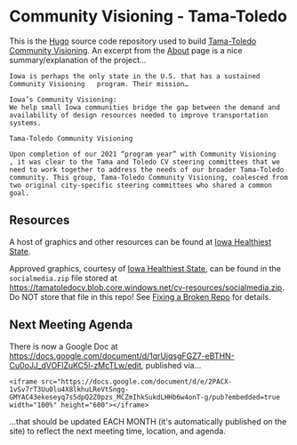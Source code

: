 # Community Visioning - Tama-Toledo

This is the [Hugo](https://gohugo.io) source code repository used to build [Tama-Toledo Community Visioning](https://cv.tamatoledo.org/).  An excerpt from the [About](https://cv.tamatoledo.org/about) page is a nice summary/explanation of the project...

```
Iowa is perhaps the only state in the U.S. that has a sustained Community Visioning   program. Their mission…

Iowa’s Community Visioning:
We help small Iowa communities bridge the gap between the demand and availability of design resources needed to improve transportation systems.
 
Tama-Toledo Community Visioning

Upon completion of our 2021 “program year” with Community Visioning   , it was clear to the Tama and Toledo CV steering committees that we need to work together to address the needs of our broader Tama-Toledo community. This group, Tama-Toledo Community Visioning, coalesced from two original city-specific steering committees who shared a common goal.
```

## Resources

A host of graphics and other resources can be found at [Iowa Healthiest State](http://www.iowahealthieststate.com/resources/individuals/5210/resources/).  

Approved graphics, courtesy of [Iowa Healthiest State](http://www.iowahealthieststate.com), can be found in the `socialmedia.zip` file stored at https://tamatoledocv.blob.core.windows.net/cv-resources/socialmedia.zip.  Do NOT store that file in this repo!  See [Fixing a Broken Repo](http://blog.SummittDweller.com/posts/2023/01/fixing-a-broken-repo/) for details.  

## Next Meeting Agenda

There is now a Google Doc at https://docs.google.com/document/d/1qrUjqsgFGZ7-eBTHN-Cu0oJJ_dVOFlZuKC5l-zMcTLw/edit, published via...

```
<iframe src="https://docs.google.com/document/d/e/2PACX-1vSv7rT3Uu0lu4X8lkhuLReVtSngg-GMYAC43ekeseyq7s5dpQ2Z0pzs_MCZmIhkSukdLHHb6w4onT-g/pub?embedded=true width="100%" height="600"></iframe>
```

...that should be updated EACH MONTH (it's automatically published on the site) to reflect the next meeting time, location, and agenda.  

